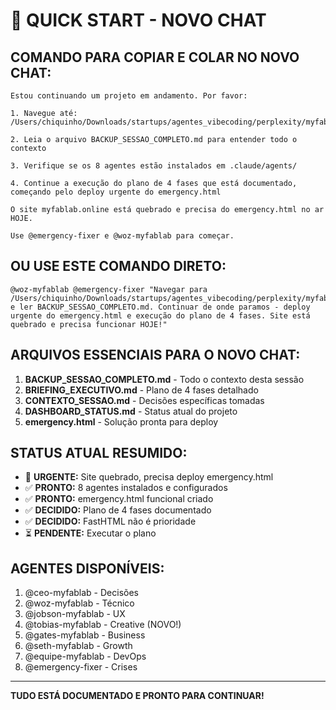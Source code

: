 # 🚀 QUICK START - NOVO CHAT

## COMANDO PARA COPIAR E COLAR NO NOVO CHAT:

```
Estou continuando um projeto em andamento. Por favor:

1. Navegue até: /Users/chiquinho/Downloads/startups/agentes_vibecoding/perplexity/myfablab.online/

2. Leia o arquivo BACKUP_SESSAO_COMPLETO.md para entender todo o contexto

3. Verifique se os 8 agentes estão instalados em .claude/agents/

4. Continue a execução do plano de 4 fases que está documentado, começando pelo deploy urgente do emergency.html

O site myfablab.online está quebrado e precisa do emergency.html no ar HOJE.

Use @emergency-fixer e @woz-myfablab para começar.
```

## OU USE ESTE COMANDO DIRETO:

```
@woz-myfablab @emergency-fixer "Navegar para /Users/chiquinho/Downloads/startups/agentes_vibecoding/perplexity/myfablab.online/ e ler BACKUP_SESSAO_COMPLETO.md. Continuar de onde paramos - deploy urgente do emergency.html e execução do plano de 4 fases. Site está quebrado e precisa funcionar HOJE!"
```

## ARQUIVOS ESSENCIAIS PARA O NOVO CHAT:

1. **BACKUP_SESSAO_COMPLETO.md** - Todo o contexto desta sessão
2. **BRIEFING_EXECUTIVO.md** - Plano de 4 fases detalhado
3. **CONTEXTO_SESSAO.md** - Decisões específicas tomadas
4. **DASHBOARD_STATUS.md** - Status atual do projeto
5. **emergency.html** - Solução pronta para deploy

## STATUS ATUAL RESUMIDO:

- 🔴 **URGENTE:** Site quebrado, precisa deploy emergency.html
- ✅ **PRONTO:** 8 agentes instalados e configurados
- ✅ **PRONTO:** emergency.html funcional criado
- ✅ **DECIDIDO:** Plano de 4 fases documentado
- ✅ **DECIDIDO:** FastHTML não é prioridade
- ⏳ **PENDENTE:** Executar o plano

## AGENTES DISPONÍVEIS:

1. @ceo-myfablab - Decisões
2. @woz-myfablab - Técnico
3. @jobson-myfablab - UX
4. @tobias-myfablab - Creative (NOVO!)
5. @gates-myfablab - Business
6. @seth-myfablab - Growth
7. @equipe-myfablab - DevOps
8. @emergency-fixer - Crises

---

**TUDO ESTÁ DOCUMENTADO E PRONTO PARA CONTINUAR!**